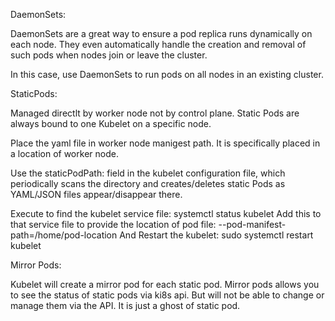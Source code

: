 DaemonSets:

DaemonSets are a great way to ensure a pod replica runs dynamically on each node. They even automatically handle the creation and removal of such pods when nodes join or leave the cluster. 

In this case, use DaemonSets to run pods on all nodes in an existing cluster.

StaticPods:

Managed directlt by worker node not by control plane. Static Pods are always bound to one Kubelet on a specific node.

Place the yaml file in worker node manigest path. It is specifically placed in a location of worker node.

Use the staticPodPath: <the directory> field in the kubelet configuration file, which periodically scans the directory and creates/deletes static Pods as YAML/JSON files appear/disappear there.

   Execute to find the kubelet service file: systemctl status kubelet
   Add this to that service file to provide the location of pod file: --pod-manifest-path=/home/pod-location
   And Restart the kubelet: sudo systemctl restart kubelet


Mirror Pods:

Kubelet will create a mirror pod for each static pod. Mirror pods allows you to see the status of static pods via ki8s api.
But will not be able to change or manage them via the API. It is just a ghost of static pod.